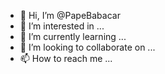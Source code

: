 - 👋 Hi, I’m @PapeBabacar
- 👀 I’m interested in ...
- 🌱 I’m currently learning ...
- 💞️ I’m looking to collaborate on ...
- 📫 How to reach me ...

<!---
PapeBabacar/PapeBabacar is a ✨ special ✨ repository because its `README.md` (this file) appears on your GitHub profile.
You can click the Preview link to take a look at your changes.
--->
